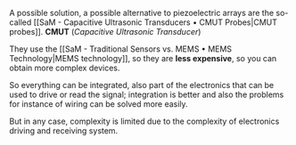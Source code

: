 A possible solution, a possible alternative to piezoelectric arrays are the so-called [[SaM - Capacitive Ultrasonic Transducers • CMUT Probes|CMUT probes]].
**CMUT** (*Capacitive Ultrasonic Transducer*)

They use the [[SaM - Traditional Sensors vs. MEMS • MEMS Technology|MEMS technology]], so they are **less expensive**, so you can obtain more complex devices.

So everything can be integrated, also part of the electronics that can be used to drive or read the signal; integration is better and also the problems for instance of wiring can be solved more easily.

But in any case, complexity is limited due to the complexity of electronics driving and receiving system.